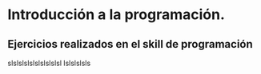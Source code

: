 # Introducción a la programación.

## Ejercicios realizados en el skill de programación

slslslslslslslslslsl lslslslsls
